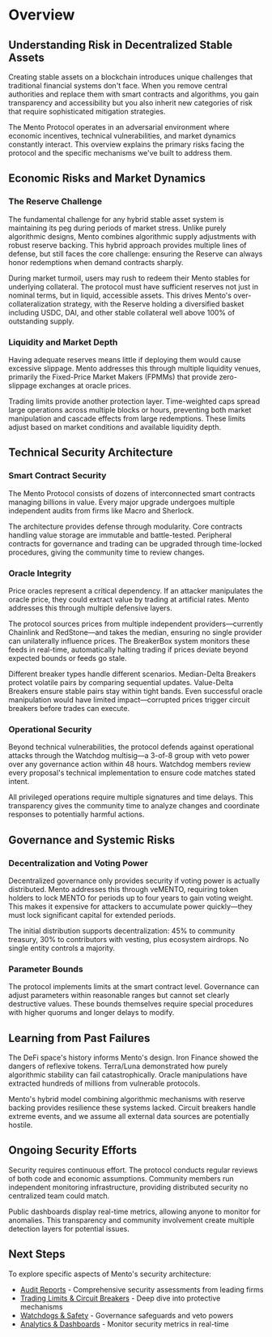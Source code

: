 # Overview

## Understanding Risk in Decentralized Stable Assets

Creating stable assets on a blockchain introduces unique challenges that traditional financial systems don't face. When you remove central authorities and replace them with smart contracts and algorithms, you gain transparency and accessibility but you also inherit new categories of risk that require sophisticated mitigation strategies.

The Mento Protocol operates in an adversarial environment where economic incentives, technical vulnerabilities, and market dynamics constantly interact. This overview explains the primary risks facing the protocol and the specific mechanisms we've built to address them.

## Economic Risks and Market Dynamics

### The Reserve Challenge

The fundamental challenge for any hybrid stable asset system is maintaining its peg during periods of market stress. Unlike purely algorithmic designs, Mento combines algorithmic supply adjustments with robust reserve backing. This hybrid approach provides multiple lines of defense, but still faces the core challenge: ensuring the Reserve can always honor redemptions when demand contracts sharply.

During market turmoil, users may rush to redeem their Mento stables for underlying collateral. The protocol must have sufficient reserves not just in nominal terms, but in liquid, accessible assets. This drives Mento's over-collateralization strategy, with the Reserve holding a diversified basket including USDC, DAI, and other stable collateral well above 100% of outstanding supply.

### Liquidity and Market Depth

Having adequate reserves means little if deploying them would cause excessive slippage. Mento addresses this through multiple liquidity venues, primarily the Fixed-Price Market Makers (FPMMs) that provide zero-slippage exchanges at oracle prices.

Trading limits provide another protection layer. Time-weighted caps spread large operations across multiple blocks or hours, preventing both market manipulation and cascade effects from large redemptions. These limits adjust based on market conditions and available liquidity depth.

## Technical Security Architecture

### Smart Contract Security

The Mento Protocol consists of dozens of interconnected smart contracts managing billions in value. Every major upgrade undergoes multiple independent audits from firms like Macro and Sherlock.

The architecture provides defense through modularity. Core contracts handling value storage are immutable and battle-tested. Peripheral contracts for governance and trading can be upgraded through time-locked procedures, giving the community time to review changes.

### Oracle Integrity

Price oracles represent a critical dependency. If an attacker manipulates the oracle price, they could extract value by trading at artificial rates. Mento addresses this through multiple defensive layers.

The protocol sources prices from multiple independent providers—currently Chainlink and RedStone—and takes the median, ensuring no single provider can unilaterally influence prices. The BreakerBox system monitors these feeds in real-time, automatically halting trading if prices deviate beyond expected bounds or feeds go stale.

Different breaker types handle different scenarios. Median-Delta Breakers protect volatile pairs by comparing sequential updates. Value-Delta Breakers ensure stable pairs stay within tight bands. Even successful oracle manipulation would have limited impact—corrupted prices trigger circuit breakers before trades can execute.

### Operational Security

Beyond technical vulnerabilities, the protocol defends against operational attacks through the Watchdog multisig—a 3-of-8 group with veto power over any governance action within 48 hours. Watchdog members review every proposal's technical implementation to ensure code matches stated intent.

All privileged operations require multiple signatures and time delays. This transparency gives the community time to analyze changes and coordinate responses to potentially harmful actions.

## Governance and Systemic Risks

### Decentralization and Voting Power

Decentralized governance only provides security if voting power is actually distributed. Mento addresses this through veMENTO, requiring token holders to lock MENTO for periods up to four years to gain voting weight. This makes it expensive for attackers to accumulate power quickly—they must lock significant capital for extended periods.

The initial distribution supports decentralization: 45% to community treasury, 30% to contributors with vesting, plus ecosystem airdrops. No single entity controls a majority.

### Parameter Bounds

The protocol implements limits at the smart contract level. Governance can adjust parameters within reasonable ranges but cannot set clearly destructive values. These bounds themselves require special procedures with higher quorums and longer delays to modify.

## Learning from Past Failures

The DeFi space's history informs Mento's design. Iron Finance showed the dangers of reflexive tokens. Terra/Luna demonstrated how purely algorithmic stability can fail catastrophically. Oracle manipulations have extracted hundreds of millions from vulnerable protocols.

Mento's hybrid model combining algorithmic mechanisms with reserve backing provides resilience these systems lacked. Circuit breakers handle extreme events, and we assume all external data sources are potentially hostile.

## Ongoing Security Efforts

Security requires continuous effort. The protocol conducts regular reviews of both code and economic assumptions. Community members run independent monitoring infrastructure, providing distributed security no centralized team could match.

Public dashboards display real-time metrics, allowing anyone to monitor for anomalies. This transparency and community involvement create multiple detection layers for potential issues.

## Next Steps

To explore specific aspects of Mento's security architecture:

* [Audit Reports](https://www.notion.so/mentolabs/audit-reports) - Comprehensive security assessments from leading firms
* [Trading Limits & Circuit Breakers](https://www.notion.so/trading-limits-circuit-breakers) - Deep dive into protective mechanisms
* [Watchdogs & Safety](https://www.notion.so/watchdogs-safety) - Governance safeguards and veto powers
* [Analytics & Dashboards](https://www.notion.so/analytics-dashboards) - Monitor security metrics in real-time
